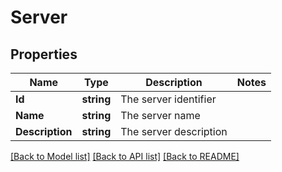 # Server

## Properties
Name | Type | Description | Notes
------------ | ------------- | ------------- | -------------
**Id** | **string** | The server identifier | 
**Name** | **string** | The server name | 
**Description** | **string** | The server description | 

[[Back to Model list]](../README.md#documentation-for-models) [[Back to API list]](../README.md#documentation-for-api-endpoints) [[Back to README]](../README.md)


